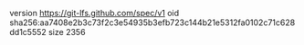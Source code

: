 version https://git-lfs.github.com/spec/v1
oid sha256:aa7408e2b3c73f2c3e54935b3efb723c144b21e5312fa0102c71c628dd1c5552
size 2356

